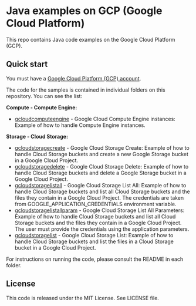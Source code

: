 # Java examples on GCP (Google Cloud Platform)

This repo contains Java code examples on the Google Cloud Platform (GCP).




## Quick start

You must have a [Google Cloud Platform (GCP) account](http://cloud.google.com/).

The code for the samples is contained in individual folders on this repository. You can see the list:

**Compute - Compute Engine:**
* [gcloudcomputeengine](/gcloudcomputeengine) - Google Cloud Compute Engine instances: Example of how to handle Compute Engine instances.

**Storage - Cloud Storage:**
* [gcloudstoragecreate](/gcloudstoragecreate) - Google Cloud Storage Create: Example of how to handle Cloud Storage buckets and
create a new Google Storage bucket in a Google Cloud Project.
* [gcloudstoragedelete](/gcloudstoragedelete) - Google Cloud Storage Delete: Example of how to handle Cloud Storage buckets and
delete a Google Storage bucket in a Google Cloud Project.
* [gcloudstoragelistall](/gcloudstoragelistall) - Google Cloud Storage List All: Example of how to handle Cloud Storage buckets and
list all Cloud Storage buckets and the files they contain in a Google Cloud Project.
The credentials are taken from GOOGLE_APPLICATION_CREDENTIALS environment variable.
* [gcloudstoragelistallparam](/gcloudstoragelistallparam) - Google Cloud Storage List All Parameters: Example of how to handle Cloud Storage buckets and
list all Cloud Storage buckets and the files they contain in a Google Cloud Project.
The user must provide the credentials using the application parameters.
* [gcloudstoragelist](/gcloudstoragelist) - Google Cloud Storage List: Example of how to handle Cloud Storage buckets and
list the files in a Cloud Storage bucket in a Google Cloud Project.

For instructions on running the code, please consult the README in each folder. 




## License

This code is released under the MIT License. See LICENSE file.